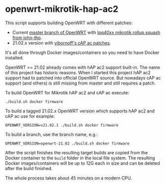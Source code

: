 # openwrt-mikrotik-hap-ac2

This script supports building OpenWRT with different patches:
* Current [master branch of OpenWRT](https://github.com/openwrt/openwrt/tree/master) with
[Ipq40xx mikrotik rollup squash from john-tho](https://github.com/john-tho/openwrt/pull/2).
* 21.02.x version with [vibornoff's cAP ac patches](https://github.com/vibornoff/openwrt/tree/mikrotik-cap-ac-wip).

It's all done through Docker images/containers so you need to
have Docker installed.

OpenWRT >= 21.02 already comes with hAP ac2 support built-in. The name of this project has
historic reasons. When I started this project hAP ac2 support had to patched into official
OpenWRT source. But nowadays cAP ac support (and others) is still missing from master and
still requires a patch.

To build OpenWRT for Mikrotik hAP ac2 and cAP ac execute:
```
./build.sh docker firmware
```

To build a tagged 21.02.x OpenWRT version which supports hAP ac2 and cAP ac use for example:
```
OPENWRT_VERSION=v21.02.1 ./build.sh docker firmware
```

To build a branch, use the branch name, e.g.:
```
OPENWRT_VERSION=openwrt-21.02 ./build.sh docker firmware
```

After the script finishes the resulting target builds are
copied from the Docker container to the `build` folder in the local
file system. The resulting Docker images/containers will be up to
12G each in size and can be deleted after the build finished.

The whole process takes about 45 minutes on a modern CPU.
